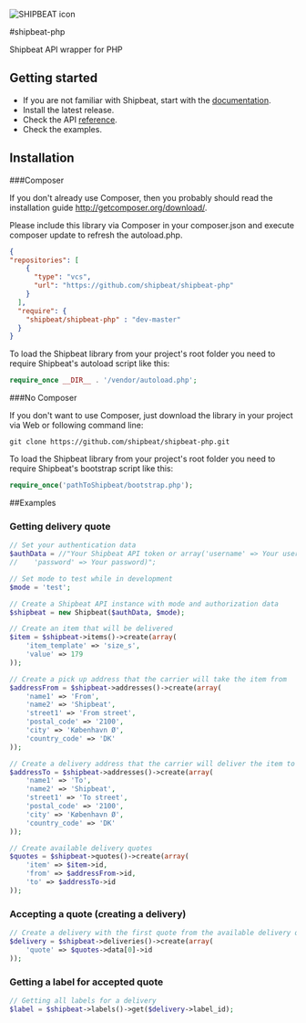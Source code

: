 ![SHIPBEAT icon](https://static1.squarespace.com/static/52629d5fe4b04f55904b46d6/t/52bbfc8ce4b0a450b451aa45/1410803511760/)

#shipbeat-php

Shipbeat API wrapper for PHP


## Getting started

- If you are not familiar with Shipbeat, start with the [documentation](http://shipbeat.com/#benefits).
- Install the latest release.
- Check the API [reference](http://docs.shipbeat.com/).
- Check the examples.


## Installation

###Composer

If you don't already use Composer, then you probably should read the installation guide http://getcomposer.org/download/.

Please include this library via Composer in your composer.json and execute composer update to refresh the autoload.php.

```json
{
"repositories": [
    {
      "type": "vcs",
      "url": "https://github.com/shipbeat/shipbeat-php"
    }
  ],
  "require": {
    "shipbeat/shipbeat-php" : "dev-master"
  }
}
```

To load the Shipbeat library from your project's root folder you need to require Shipbeat's autoload script like this:
```php
require_once __DIR__ . '/vendor/autoload.php';
```


###No Composer

If you don't want to use Composer, just download the library in your project via Web or following command line:

`git clone https://github.com/shipbeat/shipbeat-php.git`


To load the Shipbeat library from your project's root folder you need to require Shipbeat's bootstrap script like this:

```php
require_once('pathToShipbeat/bootstrap.php');
```

##Examples

### Getting delivery quote

```php
// Set your authentication data
$authData = //"Your Shipbeat API token or array('username' => Your username,
//    'password' => Your password)";

// Set mode to test while in development
$mode = 'test';

// Create a Shipbeat API instance with mode and authorization data
$shipbeat = new Shipbeat($authData, $mode);

// Create an item that will be delivered
$item = $shipbeat->items()->create(array(
    'item_template' => 'size_s',
    'value' => 179
));

// Create a pick up address that the carrier will take the item from
$addressFrom = $shipbeat->addresses()->create(array(
    'name1' => 'From',
    'name2' => 'Shipbeat',
    'street1' => 'From street',
    'postal_code' => '2100',
    'city' => 'København Ø',
    'country_code' => 'DK'
));

// Create a delivery address that the carrier will deliver the item to
$addressTo = $shipbeat->addresses()->create(array(
    'name1' => 'To',
    'name2' => 'Shipbeat',
    'street1' => 'To street',
    'postal_code' => '2100',
    'city' => 'København Ø',
    'country_code' => 'DK'
));

// Create available delivery quotes
$quotes = $shipbeat->quotes()->create(array(
    'item' => $item->id,
    'from' => $addressFrom->id,
    'to' => $addressTo->id
));
```

### Accepting a quote (creating a delivery)

```php
// Create a delivery with the first quote from the available delivery quotes
$delivery = $shipbeat->deliveries()->create(array(
    'quote' => $quotes->data[0]->id
));
```

### Getting a label for accepted quote

```php
// Getting all labels for a delivery
$label = $shipbeat->labels()->get($delivery->label_id);
```

